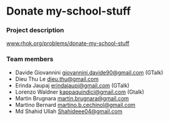 # Donate my-school-stuff #

### Project description ###
www.rhok.org/problems/donate-my-school-stuff

### Team members ####
- Davide Giovannini <giovannini.davide90@gmail.com> (GTalk)
- Dieu Thu Le <dieu.thu@gmail.com>
- Erinda Jaupaj <erindajaupi@gmail.com> (GTalk)
- Lorenzo Waldner <kappaquindici@gmail.com> (Gtalk)
- Martin Brugnara <martin.brugnara@gmail.com>
- Martino Bernard <martino.b.cechinol@gmail.com>
- Md Shahid Ullah <Shahideee04@gmail.com>
